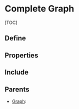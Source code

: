 # Complete Graph

[TOC]

## Define



## Properties



## Include

## Parents

- [Graph](./Graph.md): 

